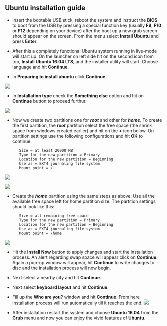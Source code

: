 ## Ubuntu installation guide

* Insert the bootable USB stick, reboot the system and instruct the **BIOS** to boot from the USB by pressing a special function key (usually **F9**, **F10** or **F12** depending on your device) after the boot up a new grub screen should appear on the screen. From the menu select **Install Ubuntu** and press **Enter**.

* After this a completely functional Ubuntu system running in live-mode will start up. On the launcher on left side hit on the second icon from top, **Install Ubuntu 16.04 LTS**, and the installer utility will start. Choose language and hit **Continue**.
* In **Preparing to install ubuntu** click **Continue**.


 ![](https://s24.postimg.org/fc1lev4tx/1.png)
 
 
 
* In **Installation type** check the **Something else** option and hit on **Continue** button to proceed furthur.

 ![](https://s24.postimg.org/qcwqjvx2t/2.png)

* Now we create two partitions one for **_root_** and other for **_home_**. To create the first partition, the **_root_** partition select the free space (the shrink space from windows created earlier) and hit on the **+** icon below. On partition settings use the following configurations and hit **OK** to continue:        
         
         Size = at least 20000 MB
         Type for the new partition = Primary
         Location for the new partition = Beginning
         Use as = EXT4 journaling file system
         Mount point = /

 ![](https://s24.postimg.org/oz53okxth/3.png)

![](https://s24.postimg.org/h7odq0to5/4.png)
 
* Create the **_home_** partition using the same steps as above. Use all the available free space left for home partition size. The partition settings should look like this:

         Size = all remaining free space
         Type for the new partition = Primary
         Location for the new partition = Beginning
         Use as = EXT4 journaling file system
         Mount point = /home

![](https://s24.postimg.org/69d47u52t/5.png) 

* Hit the **Install Now** button to apply changes and start the installation process. An alert regarding swap space will appear click on **Continue**. Again a pop-up window will appear, hit **Continue** to write changes to disc and the installation process will now begin.


* Next select a nearby city and hit **Continue**.
* Next select **keyboard layout** and hit **Continue**.
* Fill up the **Who are you?** window and hit **Continue**. From here installation process will run automatically till it reaches the end.
![](https://s24.postimg.org/fv6oo4w8l/6.png)


* After installation restart the system and choose **Ubuntu 16.04** from the **Grub** menu and now you can enjoy the vivid features of **Ubuntu**.
                                                                                                                                                

